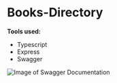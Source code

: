 # Books-Directory

**Tools used:**
* Typescript
* Express
* Swagger

![Image of Swagger Documentation](https://i.imgur.com/Gzst3Lk.png)
